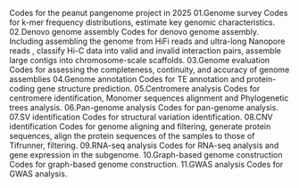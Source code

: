 Codes for the peanut pangenome project in 2025
01.Genome survey
Codes for k-mer frequency distributions, estimate key genomic characteristics.
02.Denovo genome assembly
Codes for denovo genome assembly. Including assembling the genome from HiFi reads and ultra-long Nanopore reads , classify Hi-C data into valid and invalid interaction pairs, assemble large contigs into chromosome-scale scaffolds.
03.Genome evaluation
Codes for assessing the completeness, continuity, and accuracy of genome assemblies
04.Genome annotation
Codes for TE annotation and protein-coding gene structure prediction.
05.Centromere analysis
Codes for centromere identification, Monomer sequences alignment and Phylogenetic trees analysis.
06.Pan-genome analysis
Codes for pan-genome analysis.
07.SV identification
Codes for structural variation identification.
08.CNV identification
Codes for genome aligning and filtering, generate protein sequences, align the protein sequences of the samples to those of Tifrunner, filtering.
09.RNA-seq analysis
Codes for RNA-seq analysis and gene expression in the subgenome.
10.Graph-based genome construction
Codes for graph-based genome construction.
11.GWAS analysis
Codes for GWAS analysis.


